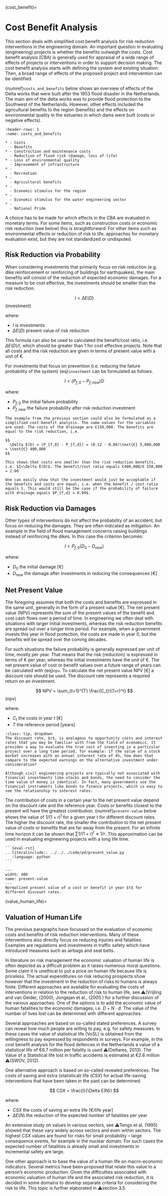 (cost_benefit)=
# Cost Benefit Analysis

This section deals with simplified cost benefit analysis for risk reduction interventions in the engineering domain. An important question in evaluating (engineering) projects is whether the benefits outweigh the costs. Cost benefit analysis (CBA) is generally used for appraisal of a wide range of effects of projects or interventions in order to support decision making. The cost benefit analysis starts with defining the system and existing situation. Then, a broad range of effects of the proposed project and intervention can be identified.

{numref}`costs_and_benefits` below shows an overview of effects of the Delta works that were built after the 1953 flood disaster in the Netherlands. The main aim of the delta works was to provide flood protection to the Southwest of the Netherlands. However, other effects included the agricultural benefits to the region (benefits) and the effects on environmental quality in the estuaries in which dams were built (costs or negative effects).

```{list-table} Costs and benefits of the delta works
:header-rows: 1
:name: costs_and_benefits

* - Costs
  - Benefits
* - Construction and maintenance costs
  - Reduction of flood risk (damage, loss of life)
* - Loss of environmental quality
  - Improvement of infrastructure
* - 
  - Recreation
* - 
  - Agricultural benefits
* - 
  - Economic stimulus for the region
* - 
  - Economic stimulus for the water engineering sector
* - 
  - National Pride
```

A choice has to be made for which effects in the CBA are evaluated in monetary terms. For some items, such as construction costs or economic risk reduction (see below) this is straightforward. For other items such as environmental effects or reduction of risk to life, approaches for monetary evaluation exist, but they are not standardized or undisputed.

## Risk Reduction via Probability

When considering investments that primarily focus on risk reduction (e.g. dike reinforcement or reinforcing of buildings for earthquakes), the main benefits will consist of the reduction of expected economic damages. For a measure to be cost effective, the investments should be smaller than the risk reduction.

$$
I < \Delta E(D)
$$ (investment)

where:

- $I$ is investments
- $\Delta E(D)$ present value of risk reduction

This formula can also be used to calculated the benefit/cost ratio, i.e. $\Delta E(D)/I$, which should be greater than 1 for cost effective projects. Note that all costs and the risk reduction are given in terms of present value with a unit of €.

For investments that focus on prevention (i.e. reducing the failure probability of the system) {eq}`investment` can be formulated as follows. 

$$
  I < (P_{f,0} - P_{f, new}) D
$$ 

where:

- $P_{f,0}$ the initial failure probability
- $P_{f,new}$ the failure probability after risk reduction investment

```{admonition} Example: Drainage of a construction site - costs and benefits
The example from the previous section could also be formulated as a simplified cost-benefit analysis. The same values for the variables are used. The costs of the drainage are €150,000. The benefits are equal to the risk reduction, i.e. 

$$
  \Delta E(D) = (P_{f,0} - P_{f,d}) = (0.12 - 0.04)\text{€} 5,000,000 = \text{€} 400,000
$$ 

This shows that costs are smaller than the risk reduction benefits, i.e. $I<\Delta E(D)$. The benefit/cost ratio equals €400,000/€ 150,000 = 2.66

One can easily show that the investment would just be acceptable if the benefits and costs are equal, i.e. when the benefit / cost ratio equals 1. This would still be the case if the probability of failure with drainage equals $P_{f,d} = 0.09$.
```

## Risk Reduction via Damages

Other types of interventions do not affect the probability of an accident, but focus on reducing the damages. They are often indicated as mitigation. An example in the field of flood management concerns raising buildings instead of reinforcing the dikes. In this case the criterion becomes:

$$
I < P_{f,0}(D_0 - D_{new})
$$

where: 

- $D_0$ the initial damage [€]
- $D_{new}$ the damage after investments in reducing the consequences [€]

## Net Present Value

The foregoing assumes that both the costs and benefits are expressed in the same unit, generally in the form of a present value [€]. The net present value (NPV) represents the sum of the present values of the benefit and cost cash flows over a period of time. In engineering we often deal with situations with larger initial investments, whereas the risk reduction benefits are spread out over a longer time period. For example, when a government invests this year in flood protection, the costs are made in year 0, but the benefits will be spread over the coming decades. 

For such situations the failure probability is generally expressed per unit of time, mostly per year. That means that the risk (reduction) is expressed in terms of € per year, whereas the initial investments have the unit of €. The net present value of cost or benefit values over a future range of years can be calculated with {eq}`npv`. To calculate the net present value NPV [€] a discount rate  should be used. The discount rate represents a required return on an investment.

$$
  NPV = \sum_{t=1}^{T} \frac{C_t}{(1+r)^t}
$$ (npv)

where:

- $C_t$ the costs in year $t$ [€]
- $T$ the reference period [years]

```{admonition} Interest Rates
:class: tip, dropdown
The discount rate, $r$, is analagous to opportunity costs and interest rates that you may be familiar with from the field of economics. It provides a way to evaluate the true cost of investing in a particular project over a long time period, for example: if the value of a stock market increases with an annual interest rate of 4%, how does that compare to the expected earnings on the alternative investment under consideration?

Although civil engineering projects are typically not associated with financial investments like stocks and bonds, the need to consider the time value of money is identical. In fact, many governments use the financial instruments like bonds to finance projects, which is easy to see the relationship to interest rates.
```

The contribution of costs in a certain year to the net present value depend on the discount rate and the reference year. Costs or benefits closest to the present will have the greatest contribution. {numref}`present-value` below shows the value of $1/(1+r)^t$ for a given year $t$ for different discount rates. The higher the discount rate, the smaller the contribution to the net present value of costs or benefits that are far away from the present. For an infinite time horizon it can be shown that $\sum 1/(1+r)^t \approx 1/r$. This approximation can be used in evaluating engineering projects with a long life time.

````{toggle}
```{eval-rst}
.. literalinclude:: ../../../code/pd/present_value.py
   :language: python
```
````
 
```{figure} ../../figures/pd/present_value_py.svg
---
width: 400
name: present-value
---
Normalized present value of a cost or benefit in year $t$ for different discount rates.
```
(value_human_life)=
## Valuation of Human Life

The previous paragraphs have focussed on the evaluation of economic costs and benefits of risk reduction interventions. Many of these interventions also directly focus on reducing injuries and fatalities. Examples are regulations and investments in traffic safety which have introduced measures such as airbags and seat belts. 

In literature on risk management the economic valuation of human life is often depicted as a difficult problem as it raises numerous moral questions. Some claim it is unethical to put a price on human life because life is priceless. The actual expenditures on risk reducing prospects show however that the investment in the reduction of risks to humans is always finite. Different approaches are available for evaluating the costs of interventions in relation to the reduction of risk to human life, see ⚠️(Vrijling and van Gelder, (2000); Jongejan et al., (2005 ) for a further discussion of the various approaches. One of the options is to add the economic value  of  human fatalities to the economic damages, i.e. $D+N \cdot d$. The value of the number of lives lost can be determined with different approaches. 

Several approaches are based on so-called stated preferences.  A survey can reveal how much people are willing to pay, e.g. for safety measures. In these cases the value of statistical life (VoSL) is obtained from the willingness to pay expressed by respondents in surveys. For example, in the cost benefit analysis for the flood defences in the Netherlands a value of a statistical life of €6.7 million per fatality is used ⚠️(Deltares, 2013). The Value of a Statistical life lost in traffic accidents is estimated at €2.6 million ⚠️(SWOV, 2012).

One alternative approach is based on so-called revealed preferences. The costs of saving and extra (statistical) life ($CSX$) for actual life-saving interventions that have been taken in the past can be determined. 

$$
    CSX = \frac{I}{\Delta E(N)}
$$ 

where:

- $CSX$ the costs of saving an extra life [€/life year]
- $\Delta E(N)$ the reduction of the expected number of fatalities per year

An extensive study on  values in various sectors, see ⚠️Tengs et al. (1995) showed that these vary widely across sectors and even within sectors. The highest $CSX$ values are found for risks for small probability – large consequence events, for example in the nuclear domain. For such cases the expected number of fatalities is already small and investments in incremental safety are large.

One other approach is to base the value of a human life on macro-economic indicators. Several metrics have been proposed that relate this value to a person’s economic production.
Given the difficulties associated with economic valuation of human life and the associated risk reduction, it is decided in some domains to develop separate criteria for considering the risk to life. This topic is further elaborated in ⚠️section 3.5.
